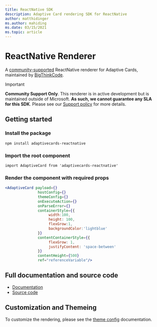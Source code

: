 ```yaml
---
title: ReactNative SDK
description: Adaptive Card rendering SDK for ReactNative
author: matthidinger
ms.author: mahiding
ms.date: 03/15/2021
ms.topic: article
---
```


# ReactNative Renderer

A [community-supported](https://github.com/microsoft/AdaptiveCards/blob/main/SUPPORT.MD) ReactNative renderer for Adaptive Cards, maintained by [BigThinkCode](https://www.bigthinkcode.com).

> [!IMPORTANT]
>
> **Community Support Only**. This renderer is in active development but is maintained outside of Microsoft. **As such, we cannot guarantee any SLA for this SDK**. Please see our [Support policy](https://github.com/microsoft/AdaptiveCards/blob/main/SUPPORT.MD) for more details. 
>

## Getting started

### Install the package

`npm install adaptivecards-reactnative`

### Import the root component

`import AdaptiveCard from 'adaptivecards-reactnative'`

### Render the component with required props

```jsx
<AdaptiveCard payload={} 
               hostConfig={}
               themeConfig={}
               onExecuteAction={} 
               onParseError={} 
               containerStyle={{
                    width:100, 
                    height: 100, 
                    flexGrow:1, 
                    backgroundColor:'lightblue'
               }}
               contentContainerStyle={{
                    flexGrow: 1, 
                    justifyContent: 'space-between'
               }}
               contentHeight={500} 
               ref="referenceVariable"/>
```

## Full documentation and source code

* [Documentation](https://www.npmjs.com/package/adaptivecards-reactnative)
* [Source code](https://github.com/BigThinkcode/AdaptiveCards/tree/master/source/community/reactnative)

## Customization and Themeing

To customize the rendering, please see the [theme config](./theme-config.md) documentation.

